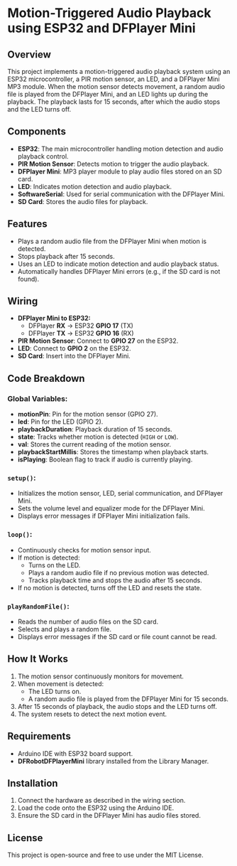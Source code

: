 # Motion-Triggered Audio Playback using ESP32 and DFPlayer Mini

## Overview

This project implements a motion-triggered audio playback system using an ESP32 microcontroller, a PIR motion sensor, an LED, and a DFPlayer Mini MP3 module. When the motion sensor detects movement, a random audio file is played from the DFPlayer Mini, and an LED lights up during the playback. The playback lasts for 15 seconds, after which the audio stops and the LED turns off.

## Components
- **ESP32**: The main microcontroller handling motion detection and audio playback control.
- **PIR Motion Sensor**: Detects motion to trigger the audio playback.
- **DFPlayer Mini**: MP3 player module to play audio files stored on an SD card.
- **LED**: Indicates motion detection and audio playback.
- **SoftwareSerial**: Used for serial communication with the DFPlayer Mini.
- **SD Card**: Stores the audio files for playback.

## Features
- Plays a random audio file from the DFPlayer Mini when motion is detected.
- Stops playback after 15 seconds.
- Uses an LED to indicate motion detection and audio playback status.
- Automatically handles DFPlayer Mini errors (e.g., if the SD card is not found).

## Wiring
- **DFPlayer Mini to ESP32:**
  - DFPlayer **RX** -> ESP32 **GPIO 17** (TX)
  - DFPlayer **TX** -> ESP32 **GPIO 16** (RX)
- **PIR Motion Sensor**: Connect to **GPIO 27** on the ESP32.
- **LED**: Connect to **GPIO 2** on the ESP32.
- **SD Card**: Insert into the DFPlayer Mini.

## Code Breakdown

### Global Variables:
- **motionPin**: Pin for the motion sensor (GPIO 27).
- **led**: Pin for the LED (GPIO 2).
- **playbackDuration**: Playback duration of 15 seconds.
- **state**: Tracks whether motion is detected (`HIGH` or `LOW`).
- **val**: Stores the current reading of the motion sensor.
- **playbackStartMillis**: Stores the timestamp when playback starts.
- **isPlaying**: Boolean flag to track if audio is currently playing.

### `setup()`:
- Initializes the motion sensor, LED, serial communication, and DFPlayer Mini.
- Sets the volume level and equalizer mode for the DFPlayer Mini.
- Displays error messages if DFPlayer Mini initialization fails.

### `loop()`:
- Continuously checks for motion sensor input.
- If motion is detected:
  - Turns on the LED.
  - Plays a random audio file if no previous motion was detected.
  - Tracks playback time and stops the audio after 15 seconds.
- If no motion is detected, turns off the LED and resets the state.

### `playRandomFile()`:
- Reads the number of audio files on the SD card.
- Selects and plays a random file.
- Displays error messages if the SD card or file count cannot be read.

## How It Works
1. The motion sensor continuously monitors for movement.
2. When movement is detected:
   - The LED turns on.
   - A random audio file is played from the DFPlayer Mini for 15 seconds.
3. After 15 seconds of playback, the audio stops and the LED turns off.
4. The system resets to detect the next motion event.

## Requirements
- Arduino IDE with ESP32 board support.
- **DFRobotDFPlayerMini** library installed from the Library Manager.

## Installation
1. Connect the hardware as described in the wiring section.
2. Load the code onto the ESP32 using the Arduino IDE.
3. Ensure the SD card in the DFPlayer Mini has audio files stored.

## License
This project is open-source and free to use under the MIT License.

